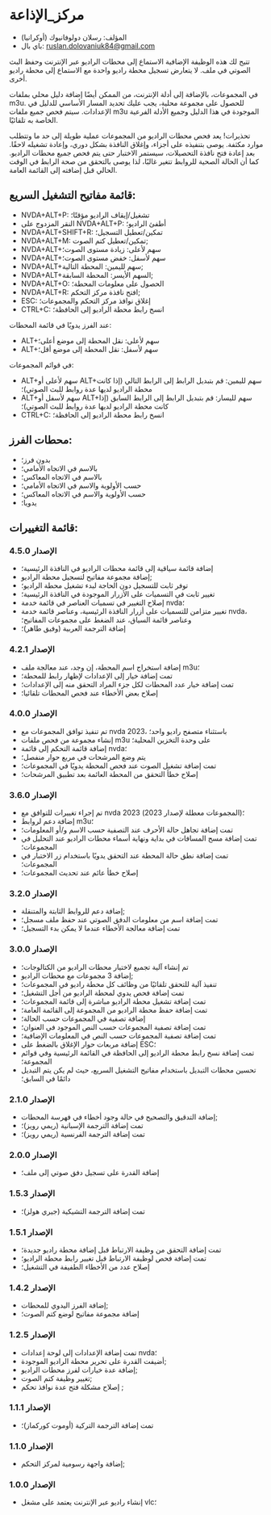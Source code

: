 # مركز_الإذاعة

* المؤلف: رسلان دولوفانيوك (أوكرانيا)
* باي بال: ruslan.dolovaniuk84@gmail.com

تتيح لك هذه الوظيفة الإضافية الاستماع إلى محطات الراديو عبر الإنترنت وحفظ البث الصوتي في ملف.
لا يتعارض تسجيل محطة راديو واحدة مع الاستماع إلى محطة راديو أخرى.

في المجموعات، بالإضافة إلى أدلة الإنترنت، من الممكن أيضًا إضافة دليل محلي بملفات m3u.
للحصول على مجموعة محلية، يجب عليك تحديد المسار الأساسي للدليل في الإعدادات.
سيتم فحص جميع ملفات m3u الموجودة في هذا الدليل وجميع الأدلة الفرعية الخاصة به تلقائيًا.

تحذيرات!
يعد فحص محطات الراديو من المجموعات عملية طويلة إلى حد ما وتتطلب موارد مكثفة.
يوصى بتنفيذه على أجزاء، وإغلاق النافذة بشكل دوري، وإعادة تشغيله لاحقًا.
بعد إعادة فتح نافذة التحصيلات، سيستمر الاختبار حتى يتم فحص جميع محطات الراديو.
كما أن الحالة الصحية للروابط تتغير غالبًا، لذا يوصى بالتحقق من صحة الرابط في الوقت الحالي قبل إضافته إلى القائمة العامة.


## قائمة مفاتيح التشغيل السريع:
* NVDA+ALT+P: تشغيل/إيقاف الراديو مؤقتًا؛
* النقر المزدوج على NVDA+ALT+P: أطفئ الراديو؛
* NVDA+ALT+SHIFT+R: تمكين/تعطيل التسجيل؛
* NVDA+ALT+M: تمكين/تعطيل كتم الصوت;
* NVDA+ALT+سهم لأعلى: زيادة مستوى الصوت؛
* NVDA+ALT+سهم لأسفل: خفض مستوى الصوت؛
* NVDA+ALT+سهم لليمين: المحطة التالية;
* NVDA+ALT+السهم الأيسر: المحطة السابقة;
* NVDA+ALT+O: الحصول على معلومات المحطة؛
* NVDA+ALT+R: افتح نافذة مركز التحكم;
* ESC: إغلاق نوافذ مركز التحكم والمجموعات؛
* CTRL+C: انسخ رابط محطة الراديو إلى الحافظة؛

عند الفرز يدويًا في قائمة المحطات:
* ALT+سهم لأعلى: نقل المحطة إلى موضع أعلى؛
* ALT+سهم لأسفل: نقل المحطة إلى موضع أقل؛

في قوائم المجموعات:
* ALT+سهم لأعلى أو ALT+سهم لليمين: قم بتبديل الرابط إلى الرابط التالي (إذا كانت محطة الراديو لديها عدة روابط للبث الصوتي)؛
* ALT+سهم لأسفل أو ALT+سهم لليسار: قم بتبديل الرابط إلى الرابط السابق (إذا كانت محطة الراديو لديها عدة روابط للبث الصوتي)؛
* CTRL+C: انسخ رابط محطة الراديو إلى الحافظة؛

## محطات الفرز:
* بدون فرز؛
* بالاسم في الاتجاه الأمامي؛
* بالاسم في الاتجاه المعاكس؛
* حسب الأولوية والاسم في الاتجاه الأمامي؛
* حسب الأولوية والاسم في الاتجاه المعاكس؛
* يدويا؛

## قائمة التغييرات:
### الإصدار 4.5.0
* إضافة قائمة سياقية إلى قائمة محطات الراديو في النافذة الرئيسية؛
* إضافة مجموعة مفاتيح لتسجيل محطة الراديو;
* توفر ثابت للتسجيل دون الحاجة لبدء تشغيل محطة الراديو؛
* تغيير ثابت في التسميات على الأزرار الموجودة في النافذة الرئيسية؛
* إصلاح التغيير في تسميات العناصر في قائمة خدمة nvda؛
* تغيير متزامن للتسميات على أزرار النافذة الرئيسية، وعناصر قائمة خدمة nvda، وعناصر قائمة السياق، عند الضغط على مجموعات المفاتيح؛
* إضافة الترجمة العربية (وفيق طاهر)؛

### الإصدار 4.2.1
* إضافة استخراج اسم المحطة، إن وجد، عند معالجة ملف m3u؛
* تمت إضافة خيار إلى الإعدادات لإظهار رابط للمحطة؛
* تمت إضافة خيار عدد المحطات لكل جزء المراد التحقق منه إلى الإعدادات؛
* إصلاح بعض الأخطاء عند فحص المحطات تلقائيا؛

### الإصدار 4.0.0
* تم تنفيذ توافق المجموعات مع nvda 2023، باستثناء متصفح راديو واحد؛
* إنشاء مجموعة من فحص ملفات m3u على وحدة التخزين المحلية؛
* إضافة قائمة التحكم إلى قائمة nvda؛
* يتم وضع المرشحات في مربع حوار منفصل؛
* تمت إضافة تشغيل الصوت عند فحص المحطة يدويًا في المجموعات؛
* إصلاح خطأ التحقق من المحطة العائمة بعد تطبيق المرشحات؛

### الإصدار 3.6.0
* تم إجراء تغييرات للتوافق مع nvda 2023 (المجموعات معطلة لإصدار 2023)؛
* إضافة دعم لروابط m3u؛
* تمت إضافة تجاهل حالة الأحرف عند التصفية حسب الاسم و/أو المعلومات؛
* تمت إضافة مسح المسافات في بداية ونهاية أسماء محطات الراديو عند التحليل في المجموعات؛
* تمت إضافة نطق حالة المحطة عند التحقق يدويًا باستخدام زر الاختبار في المجموعات؛
* إصلاح خطأ عائم عند تحديث المجموعات؛

### الإصدار 3.2.0
* إضافة دعم للروابط الثابتة والمتنقلة;
* تمت إضافة اسم من معلومات الدفق الصوتي عند حفظ ملف مسجل؛
* تمت إضافة معالجة الأخطاء عندما لا يمكن بدء التسجيل؛

### الإصدار 3.0.0
* تم إنشاء آلية تجميع لاختيار محطات الراديو من الكتالوجات؛
* إضافة 3 مجموعات مع محطات الراديو;
* تنفيذ آلية للتحقق تلقائيًا من وظائف كل محطة راديو في المجموعات؛
* تمت إضافة فحص يدوي لمحطة الراديو من أجل التشغيل؛
* تمت إضافة تشغيل محطة الراديو مباشرة إلى قائمة المجموعات؛
* تمت إضافة حفظ محطة الراديو من المجموعة إلى القائمة العامة؛
* إضافة تصفية في المجموعات حسب الحالة؛
* تمت إضافة تصفية المجموعات حسب النص الموجود في العنوان؛
* تمت إضافة تصفية المجموعات حسب النص في المعلومات الإضافية؛
* إضافة مربعات حوار الإغلاق بالضغط على ESC؛
* تمت إضافة نسخ رابط محطة الراديو إلى الحافظة في القائمة الرئيسية وفي قوائم المجموعة؛
* تحسين محطات التبديل باستخدام مفاتيح التشغيل السريع، حيث لم يكن يتم التبديل دائمًا في السابق؛

### الإصدار 2.1.0
* إضافة التدقيق والتصحيح في حالة وجود أخطاء في فهرسة المحطات;
* تمت إضافة الترجمة الإسبانية (ريمي رويز)؛
* تمت إضافة الترجمة الفرنسية (ريمي رويز)؛

### الإصدار 2.0.0
* إضافة القدرة على تسجيل دفق صوتي إلى ملف؛

### الإصدار 1.5.3
* تمت إضافة الترجمة التشيكية (جيري هولز)؛

### الإصدار 1.5.1
* تمت إضافة التحقق من وظيفة الارتباط قبل إضافة محطة راديو جديدة؛
* تمت إضافة فحص لوظيفة الارتباط قبل تغيير رابط محطة الراديو؛
* إصلاح عدد من الأخطاء الطفيفة في التشغيل؛

### الإصدار 1.4.2
* إضافة الفرز اليدوي للمحطات;
* إضافة مجموعة مفاتيح لوضع كتم الصوت؛

### الإصدار 1.2.5
* تمت إضافة الإعدادات إلى لوحة إعدادات nvda؛
* أضيفت القدرة على تحرير محطة الراديو الموجودة;
* إضافة عدة خيارات لفرز محطات الراديو;
* تغيير وظيفة كتم الصوت;
* إصلاح مشكلة فتح عدة نوافذ تحكم ;

### الإصدار 1.1.1
* تمت إضافة الترجمة التركية (أوموت كوركماز)؛

### الإصدار 1.1.0
* إضافة واجهة رسومية لمركز التحكم;

### الإصدار 1.0.0
* إنشاء راديو عبر الإنترنت يعتمد على مشغل vlc؛
